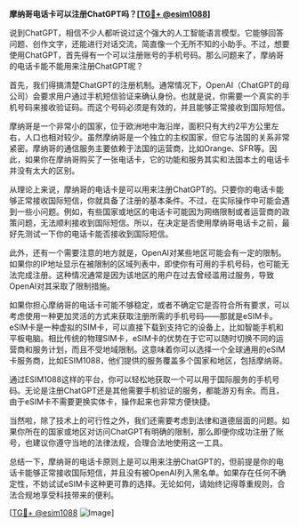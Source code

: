 **摩纳哥电话卡可以注册ChatGPT吗？[[TG💪+ @esim1088](https://t.me/s/esim1088)]**

说到ChatGPT，相信不少人都听说过这个强大的人工智能语言模型。它能够回答问题、创作文字，还能进行对话交流，简直像一个无所不知的小助手。不过，想要使用ChatGPT，首先得有一个可以注册账号的手机号码。那么问题来了，摩纳哥的电话卡能不能用来注册ChatGPT呢？

首先，我们得搞清楚ChatGPT的注册机制。通常情况下，OpenAI（ChatGPT的母公司）会要求用户通过手机短信验证来确认身份。也就是说，你需要一个真实的手机号码来接收验证码。而这个号码必须是有效的，并且能够正常接收到国际短信。

摩纳哥是一个非常小的国家，位于欧洲地中海沿岸，面积只有大约2平方公里左右，人口也相对较少。虽然摩纳哥是一个独立的主权国家，但它与法国的关系非常紧密。摩纳哥的通信服务主要依赖于法国的运营商，比如Orange、SFR等。因此，如果你在摩纳哥购买了一张电话卡，它的功能和服务其实和法国本土的电话卡并没有太大的区别。

从理论上来说，摩纳哥的电话卡是可以用来注册ChatGPT的。只要你的电话卡能够正常接收国际短信，你就具备了注册的基本条件。不过，在实际操作中可能会遇到一些小问题。例如，有些国家或地区的电话卡可能因为网络限制或者运营商的政策问题，无法顺利接收到国际短信。所以，在决定是否使用摩纳哥电话卡之前，最好先测试一下你的电话卡能否接收到国际短信。

此外，还有一个需要注意的地方就是，OpenAI对某些地区可能会有一定的限制。如果你的IP地址显示在被限制的区域列表中，即使你有可用的手机号码，也可能无法完成注册。这种情况通常是因为该地区的用户在过去曾经滥用过服务，导致OpenAI对其采取了限制措施。

如果你担心摩纳哥的电话卡可能不够稳定，或者不确定它是否符合所有要求，可以考虑使用一种更加灵活的方式来获取注册所需的手机号码——那就是eSIM卡。eSIM卡是一种虚拟的SIM卡，可以直接下载到支持它的设备上，比如智能手机和平板电脑。相比传统的物理SIM卡，eSIM卡的优势在于它可以随时切换不同的运营商和服务计划，而且不受地域限制。这意味着你可以选择一个全球通用的eSIM卡服务商，比如ESIM1088，他们提供的服务覆盖多个国家和地区，包括摩纳哥。

通过ESIM1088这样的平台，你可以轻松地获取一个可以用于国际服务的手机号码。无论是注册ChatGPT还是其他需要手机验证的服务，都能游刃有余。而且，由于eSIM卡不需要更换实体卡，操作起来也非常方便快捷。

当然啦，除了技术上的可行性之外，我们还需要考虑到法律和道德层面的问题。如果你所在的国家或地区对访问ChatGPT有明确的限制，那么即便你成功注册了账号，也建议你遵守当地的法律法规，合理合法地使用这一工具。

总结一下，摩纳哥的电话卡原则上是可以用来注册ChatGPT的，但前提是你的电话卡能够正常接收国际短信，并且没有被OpenAI列入黑名单。如果存在任何不确定性，不妨试试eSIM卡这种更可靠的选择。无论如何，请始终记得尊重规则，合法合规地享受科技带来的便利。

[[TG💪+ @esim1088](https://t.me/s/esim1088) ![Image](https://i.postimg.cc/4NQfJmqS/Snipaste-2025-05-13-00-14-12.png)]